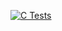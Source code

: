 [![C Tests](https://github.com/SauravMaheshkar/jangal/actions/workflows/c-tests.yml/badge.svg)](https://github.com/SauravMaheshkar/jangal/actions/workflows/c-tests.yml)
